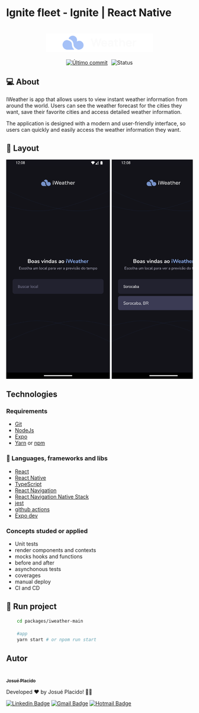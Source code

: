 # Ignite fleet - Ignite | React Native

<span style="display: flex;">
 <img style="margin: 20px auto;" src="./src/assets/logo.svg" height="50"/>
</span>

<span style="display: flex; justify-content: center; align-items: center; gap: 10px">
	<a href="https://github.com/JosuePlacido/nlw-03/commits/master">
		<img alt="Último commit" src="https://img.shields.io/static/v1?label=last update&	message=25/07/2024&color=green&style=flat"/>
	</a>
	<a>
		<img alt="Status" src="https://img.shields.io/static/v1?label=status&message=Finished&color=green&style=flat"/>
	</a>
</span>

## :computer: About <a id = "sobre"></a>

IWeather is app that allows users to view instant weather information from around the world. Users can see the weather forecast for the cities they want, save their favorite cities and access detailed weather information.

The application is designed with a modern and user-friendly interface, so users can quickly and easily access the weather information they want.

## 🎨 Layout <a id = "sobre"></a>

<span style="display: flex;align-items: flex-start; overflow-x: auto; gap: 5px;">
 <img width="280" src="./.github/screen.png"/>
 <img width="280" src="./.github/screen1.png"/>
 <img width="280" src="./.github/screen2.png"/>
</span>

## Technologies <a id="tecs"></a>

### Requirements

-   [Git](https://git-scm.com)
-   [NodeJs](https://nodejs.org/en/)
-   [Expo](https://expo.dev/)
-   [Yarn](https://yarnpkg.com/) or [npm](https://www.npmjs.com/)

### :wrench: Languages, frameworks and libs

-   [React](https://reactjs.org/)
-   [React Native](https://reactnative.dev/)
-   [TypeScript](https://www.typescriptlang.org/)
-   [React Navigation](https://reactnavigation.org/)
-   [React Navigation Native Stack](https://reactnavigation.org/docs/native-stack-navigator/)
-   [jest](https://jestjs.io/pt-BR/)
-   [github actions](https://github.com/)
-   [Expo dev](https://expo.dev)

### Concepts studed or applied

-   Unit tests
-   render components and contexts
-   mocks hooks and functions
-   before and after
-   asynchonous tests
-   coverages
-   manual deploy
-   CI and CD

## 🚀 Run project

```bash
	cd packages/iweather-main

	#app
	yarn start # or npom run start
```

## Autor

<a alt="Linkedin" href="https://linkedin/in/josueplacido">
 <img style="border-radius: 50%;" src="https://github.com/josueplacido.png" width="100px;" alt=""/>
 <br />
 <sub><b>Josué Placido</b></sub></a>

Developed ❤️ by Josué Placido! 👋🏽

[![Linkedin Badge](https://img.shields.io/badge/-Josue%20Placido-blue?style=flat-square&logo=Linkedin&logoColor=white&link=https://www.linkedin.com/in/josueplacido/)](https://www.linkedin.com/in/josueplacido/)
[![Gmail Badge](https://img.shields.io/badge/-juplacido.jnr@gmail.com-c14438?style=flat-square&logo=Gmail&logoColor=white&link=mailto:juplacido.jnr@gmail.com)](mailto:juplacido.jnr@gmail.com)
[![Hotmail Badge](https://img.shields.io/badge/-ozzyplacidojunior@hotmail.com-blue?style=flat-square&logo=microsoft&link=mailto:ozzyplacidojunior@hotmail.com)](mailto:ozzyplacidojunior@hotmail.com)
